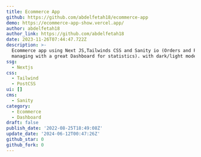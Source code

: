```yaml
---
title: Ecommerce App
github: https://github.com/abdelfetah18/ecommerce-app
demo: https://ecommerce-app-show.vercel.app/
author: abdelfetah18
author_link: https://github.com/abdelfetah18
date: 2023-11-26T07:44:47.722Z
description: >-
  Ecommerce app using Next JS,Tailwinds CSS and Sanity io (Orders and Products
  managing with a great Dashboard for statistics). with dark/light mode theme.
ssg:
  - Nextjs
css:
  - Tailwind
  - PostCSS
ui: []
cms:
  - Sanity
category:
  - Ecommerce
  - Dashboard
draft: false
publish_date: '2022-08-25T18:49:08Z'
update_date: '2024-06-12T00:47:26Z'
github_star: 0
github_fork: 0
---
```


